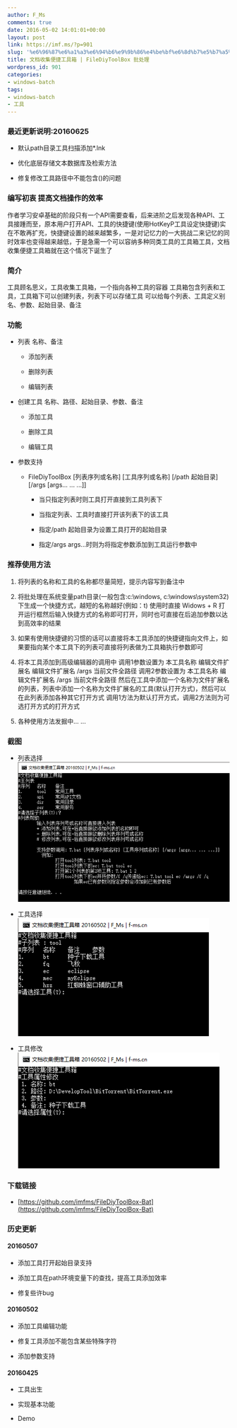 ```yaml
---
author: F_Ms
comments: true
date: 2016-05-02 14:01:01+00:00
layout: post
link: https://imf.ms/?p=901
slug: '%e6%96%87%e6%a1%a3%e6%94%b6%e9%9b%86%e4%be%bf%e6%8d%b7%e5%b7%a5%e5%85%b7%e7%ae%b1-filediytoolbox-%e6%89%b9%e5%a4%84%e7%90%86'
title: 文档收集便捷工具箱 | FileDiyToolBox 批处理
wordpress_id: 901
categories:
- windows-batch
tags:
- windows-batch
- 工具
---
```


### 最近更新说明:20160625





 	
  * 默认path目录工具扫描添加*.lnk

 	
  * 优化底层存储文本数据库及检索方法

 	
  * 修复修改工具路径中不能包含()的问题




### 编写初衷 提高文档操作的效率


作者学习安卓基础的阶段只有一个API需要查看，后来进阶之后发现各种API、工具接踵而至，原本用户打开API、工具的快捷键(使用HotKeyP工具设定快捷键)实在不敢再扩充，快捷键设置的越来越繁多，一是对记忆力的一大挑战二来记忆的同时效率也变得越来越低，于是急需一个可以容纳多种同类工具的工具箱工具，文档收集便捷工具箱就在这个情况下诞生了


### 简介


工具顾名思义，工具收集工具箱，一个指向各种工具的容器
工具箱包含列表和工具，工具箱下可以创建列表，列表下可以存储工具
可以给每个列表、工具定义别名、参数、起始目录、备注


### 功能





 	
  * 列表
名称、备注

 	
    * 添加列表

 	
    * 删除列表

 	
    * 编辑列表




 	
  * 创建工具
名称、路径、起始目录、参数、备注

 	
    * 添加工具

 	
    * 删除工具

 	
    * 编辑工具




 	
  * 参数支持

 	
    * FileDiyToolBox [列表序列或名称] [工具序列或名称] [/path 起始目录] [/args [args... ... ...]]

 	
      * 当只指定列表时则工具打开直接到工具列表下

 	
      * 当指定列表、工具时直接打开该列表下的该工具

 	
      * 指定/path 起始目录为设置工具打开的起始目录

 	
      * 指定/args args...时则为将指定参数添加到工具运行参数中










### 推荐使用方法





 	
  1. 将列表的名称和工具的名称都尽量简短，提示内容写到备注中

 	
  2. 将批处理在系统变量path目录(一般包含:c:\windows, c:\windows\system32)下生成一个快捷方式，越短的名称越好(例如：t)
使用时直接 Widows + R 打开运行框然后输入快捷方式的名称即可打开，同时也可直接在后追加参数以达到高效率的结果

 	
  3. 如果有使用快捷键的习惯的话可以直接将本工具添加的快捷键指向文件上，如果要指向某个本工具下的列表可直接将列表做为工具箱执行参数即可

 	
  4. 将本工具添加到高级编辑器的调用中
调用1参数设置为 本工具名称 编辑文件扩展名 编辑文件扩展名 /args 当前文件全路径
调用2参数设置为 本工具名称 编辑文件扩展名 /args 当前文件全路径
然后在工具中添加一个名称为文件扩展名的列表，列表中添加一个名称为文件扩展名的工具(默认打开方式)，然后可以在此列表添加各种其它打开方式
调用1方法为默认打开方式，调用2方法则为可选打开方式的打开方式

 	
  5. 各种使用方法发掘中... ...




### 截图





 	
  * 列表选择
![001](/img/post/wp/2016/05/001.png)

 	
  * 工具选择
![002](/img/post/wp/2016/05/002.png)

 	
  * 工具修改
![003](/img/post/wp/2016/05/003.png)




### 下载链接





 	
  * [https://github.com/imfms/FileDiyToolBox-Bat](https://github.com/imfms/FileDiyToolBox-Bat)




### 历史更新




#### 20160507





 	
  * 添加工具打开起始目录支持

 	
  * 添加工具在path环境变量下的查找，提高工具添加效率

 	
  * 修复些许bug




#### 20160502





 	
  * 添加工具编辑功能

 	
  * 修复工具添加不能包含某些特殊字符

 	
  * 添加参数支持




#### 20160425





 	
  * 工具出生

 	
  * 实现基本功能

 	
  * Demo



